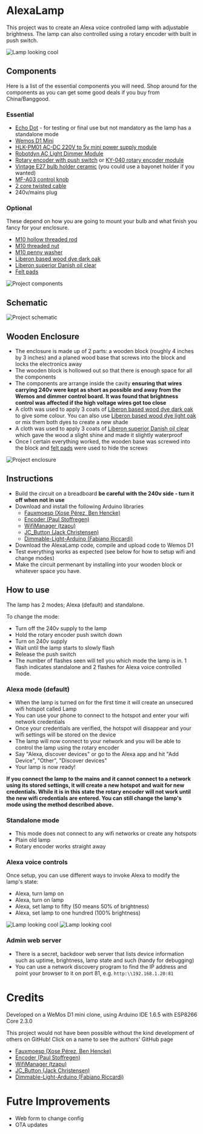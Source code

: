 # AlexaLamp

This project was to create an Alexa voice controlled lamp with adjustable brightness. The lamp can also controlled using a rotary encoder with built in push switch.

![Lamp looking cool](images/lamp2.jpg)

## Components

Here is a list of the essential components you will need.  Shop around for the components as you can get some good deals if you buy from China/Banggood.

### Essential

* [Echo Dot](https://www.amazon.co.uk/Echo-Dot-3rd-Gen-Charcoal/dp/B07PJV3JPR) - for testing or final use but not mandatory as the lamp has a standalone mode
* [Wemos D1 Mini](https://wiki.wemos.cc/products:d1:d1_mini)
* [HLK-PM01 AC-DC 220V to 5v mini power supply module](http://www.hlktech.net/product_detail.php?ProId=54)
* [Robotdyn AC Light Dimmer Module](https://robotdyn.com/ac-light-dimmer-module-1-channel-3-3v-5v-logic-ac-50-60hz-220v-110v.html)
* [Rotary encoder with push switch](https://uk.pi-supply.com/products/rotary-encoder-push-switch) or [KY-040 rotary encoder module](https://uk.banggood.com/KY-040-Rotary-Decoder-Encoder-Module-AVR-PIC-p-914010.html)
* [Vintage E27 bulb holder ceramic](https://www.ebay.co.uk/itm/Vintage-E27-Bulb-Holder-Ceramic-Industrial-Lamp-Lighting-Antique-Retro-Edison/253903670767) (you could use a bayonet holder if you wanted)
* [MF-A03 control knob](https://www.google.com/search?q=MF-a03)
* [2 core twisted cable](https://www.ebay.co.uk/itm/2-Core-Twist-Braided-Fabric-Cable-Vintage-Electric-Wire-Flexible-Lighting-Cord/312959065511)
* 240v/mains plug 

### Optional

These depend on how you are going to mount your bulb and what finish you fancy for your enclosure.

* [M10 hollow threaded rod](https://lightingspares.co.uk/collections/threaded-rods)
* [M10 threaded nut](https://lightingspares.co.uk/products/oaks-oa16-metal-10mm-threaded-nut)
* [M10 penny washer](https://www.toolstation.com/penny-washer/p90716)
* [Liberon based wood dye dark oak](https://www.screwfix.com/p/liberon-ethanol-based-wood-dye-dark-oak-250ml/3102f)
* [Liberon superior Danish oil clear](https://www.screwfix.com/c/decorating/wood-oil/cat850452)
* [Felt pads](https://www.toolstation.com/felt-gard-felt-pad-set/p95753)

![Project components](images/components.jpg)

## Schematic

![Project schematic](images/schematic.png)

## Wooden Enclosure

* The enclosure is made up of 2 parts: a wooden block (roughly 4 inches by 3 inches) and a planed wood base that screws into the block and locks the electronics away
* The wooden block is hollowed out so that there is enough space for all the components
* The components are arrange inside the cavity **ensuring that wires carrying 240v were kept as short as possible and away from the Wemos and dimmer control board.  It was found that brightness control was affected if the high voltage wires got too close**
* A cloth was used to apply 3 coats of [Liberon based wood dye dark oak](https://www.screwfix.com/p/liberon-ethanol-based-wood-dye-dark-oak-250ml/3102f) to give some colour.  You can also use [Liberon based wood dye light oak](https://www.screwfix.com/p/liberon-ethanol-based-wood-dye-light-oak-250ml/8322F) or mix them both dyes to create a new shade
* A cloth was used to apply 3 coats of [Liberon superior Danish oil clear](https://www.screwfix.com/c/decorating/wood-oil/cat850452) which gave the wood a slight shine and made it slightly waterproof
* Once I certain everything worked, the wooden base was screwed into the block and [felt pads](https://www.toolstation.com/felt-gard-felt-pad-set/p95753) were used to hide the screws 

![Project enclosure](images/enclosure.png)

## Instructions

* Build the circuit on a breadboard **be careful with the 240v side - turn it off when not in use**
* Download and install the following Arduino libraries
	* [Fauxmoesp (Xose Pérez, Ben Hencke)](https://github.com/simap/fauxmoesp)
	* [Encoder (Paul Stoffregen)](https://github.com/PaulStoffregen/Encoder)
	* [WifiManager (tzapu)](https://github.com/tzapu/WiFiManager)
	* [JC_Button (Jack Christensen)](https://github.com/JChristensen/JC_Button)
	* [Dimmable-Light-Arduino (Fabiano Riccardi)](https://github.com/fabiuz7/Dimmable-Light-Arduino)
* Download the AlexaLamp code, compile and upload code to Wemos D1
* Test everything works as expected (see below for how to setup wifi and change modes)
* Make the circuit permenant by installing into your wooden block or whatever space you have.

## How to use

The lamp has 2 modes; Alexa (default) and standalone.  

To change the mode:

* Turn off the 240v supply to the lamp
* Hold the rotary encoder push switch down
* Turn on 240v supply
* Wait until the lamp starts to slowly flash
* Release the push switch
* The number of flashes seen will tell you which mode the lamp is in.  1 flash indicates standalone and 2 flashes for Alexa voice controlled mode.

### Alexa mode (default)

* When the lamp is turned on for the first time it will create an unsecured wifi hotspot called Lamp
* You can use your phone to connect to the hotspot and enter your wifi network credentials
* Once your credentials are verified, the hotspot will disappear and your wifi settings will be stored on the device
* The lamp will now connect to your network and you will be able to control the lamp using the rotary encoder
* Say "Alexa, discover devices" or go to the Alexa app and hit "Add Device", "Other", "Discover devices"
* Your lamp is now ready!

**If you connect the lamp to the mains and it cannot connect to a network using its stored settings, it will create a new hotspot and wait for new credentials.  While it is in this state the rotary encoder will not work until the new wifi credentials are entered.  You can still change the lamp's mode using the method described above.**

### Standalone mode

* This mode does not connect to any wifi networks or create any hotspots
* Plain old lamp
* Rotary encoder works straight away

### Alexa voice controls

Once setup, you can use different ways to invoke Alexa to modify the lamp's state:

* Alexa, turn lamp on
* Alexa, turn on lamp
* Alexa, set lamp to fifty (50 means 50% of brightness)
* Alexa, set lamp to one hundred (100% brightness)

![Lamp looking cool](images/lamp1.jpg)
![Lamp looking cool](images/lamp3.jpg)

### Admin web server

* There is a secret, backdoor web server that lists device information such as uptime, brightness, lamp state and such (handy for debugging)
* You can use a network discovery program to find the IP address and point your browser to it on port 81, e.g. `http:\\192.168.1.20:81` 

# Credits

Developed on a WeMos D1 mini clone, using Arduino IDE 1.6.5 with ESP8266 Core 2.3.0

This project would not have been possible without the kind development of others on GitHub!  Click on a name to see the authors' GitHub page

* [Fauxmoesp (Xose Pérez, Ben Hencke)](https://github.com/simap)
* [Encoder (Paul Stoffregen)](https://github.com/PaulStoffregen)
* [WifiManager (tzapu)](https://github.com/tzapu)
* [JC_Button (Jack Christensen)](https://github.com/JChristensen)
* [Dimmable-Light-Arduino (Fabiano Riccardi)](https://github.com/fabiuz7)

# Futre Improvements

* Web form to change config
* OTA updates
